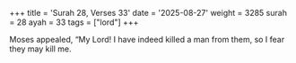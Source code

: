 +++
title = 'Surah 28, Verses 33'
date = '2025-08-27'
weight = 3285
surah = 28
ayah = 33
tags = ["lord"]
+++

Moses appealed, “My Lord! I have indeed killed a man from them, so I fear they may kill me.